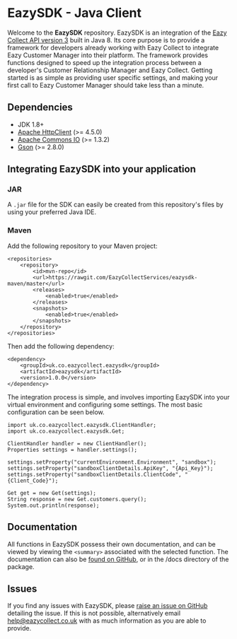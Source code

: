 # EazySDK - Java Client
Welcome to the **EazySDK** repository.  EazySDK is an integration of the 
[Eazy Collect API version 3](https://eazycollectservices.github.io/EazyCollectAPIv3/) built in Java 8. Its core purpose is to provide a framework for developers already working with Eazy Collect to integrate Eazy Customer Manager into their platform. The framework provides functions designed to speed up the integration process between a developer's Customer Relationship Manager and Eazy Collect. Getting started is as simple as providing user specific settings, and making your first call to Eazy Customer Manager should take less than a minute.

## Dependencies
 - JDK 1.8+
 - [Apache HttpClient](https://hc.apache.org/httpcomponents-client-4.5.x/download.html) (>= 4.5.0)
 - [Apache Commons IO](http://commons.apache.org/proper/commons-io/index.html) (>= 1.3.2)
 - [Gson](https://github.com/google/gson) (>= 2.8.0)

## Integrating EazySDK into your application

### JAR
A `.jar` file for the SDK can easily be created from this repository's files by using your preferred Java IDE.

### Maven
Add the following repository to your Maven project:

    <repositories>
        <repository>
            <id>mvn-repo</id>
            <url>https://rawgit.com/EazyCollectServices/eazysdk-maven/master</url>
            <releases>
                <enabled>true</enabled>
            </releases>
            <snapshots>
                <enabled>true</enabled>
            </snapshots>
        </repository>
    </repositories>

Then add the following dependency:

    <dependency>
        <groupId>uk.co.eazycollect.eazysdk</groupId>
        <artifactId>eazysdk</artifactId>
        <version>1.0.0</version>
    </dependency>

The integration process is simple, and involves importing EazySDK into your 
 virtual environment and configuring some settings. The most basic 
configuration can be seen below.

    import uk.co.eazycollect.eazysdk.ClientHandler;
    import uk.co.eazycollect.eazysdk.Get;
       
    ClientHandler handler = new ClientHandler();
    Properties settings = handler.settings();
       
    settings.setProperty("currentEnvironment.Environment", "sandbox");
    settings.setProperty("sandboxClientDetails.ApiKey", "{Api_Key}");
    settings.setProperty("sandboxClientDetails.ClientCode", "{Client_Code}");
       
    Get get = new Get(settings);
    String response = new Get.customers.query();
    System.out.println(response);
       
## Documentation
All functions in EazySDK possess their own documentation, and can be viewed by viewing the `<summary>` associated with the selected function. The documentation can also be [found on GitHub](https://github.com/EazyCollectServices/EazyCollectSDK-Java/tree/master/EazySDK/docs), or in the /docs directory of the package.

## Issues
If you find any issues with EazySDK, please [raise an issue on GitHub](https://github.com/EazyCollectServices/EazyCollectSDK-Java/issues/new) detailing the issue. If this is not possible, alternatively email help@eazycollect.co.uk with as much information as you are able to provide.